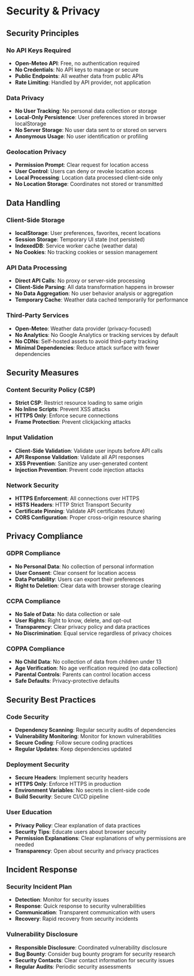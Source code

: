 # Security & Privacy

## Security Principles

### No API Keys Required
* **Open-Meteo API**: Free, no authentication required
* **No Credentials**: No API keys to manage or secure
* **Public Endpoints**: All weather data from public APIs
* **Rate Limiting**: Handled by API provider, not application

### Data Privacy
* **No User Tracking**: No personal data collection or storage
* **Local-Only Persistence**: User preferences stored in browser localStorage
* **No Server Storage**: No user data sent to or stored on servers
* **Anonymous Usage**: No user identification or profiling

### Geolocation Privacy
* **Permission Prompt**: Clear request for location access
* **User Control**: Users can deny or revoke location access
* **Local Processing**: Location data processed client-side only
* **No Location Storage**: Coordinates not stored or transmitted

## Data Handling

### Client-Side Storage
* **localStorage**: User preferences, favorites, recent locations
* **Session Storage**: Temporary UI state (not persisted)
* **IndexedDB**: Service worker cache (weather data)
* **No Cookies**: No tracking cookies or session management

### API Data Processing
* **Direct API Calls**: No proxy or server-side processing
* **Client-Side Parsing**: All data transformation happens in browser
* **No Data Aggregation**: No user behavior analysis or aggregation
* **Temporary Cache**: Weather data cached temporarily for performance

### Third-Party Services
* **Open-Meteo**: Weather data provider (privacy-focused)
* **No Analytics**: No Google Analytics or tracking services by default
* **No CDNs**: Self-hosted assets to avoid third-party tracking
* **Minimal Dependencies**: Reduce attack surface with fewer dependencies

## Security Measures

### Content Security Policy (CSP)
* **Strict CSP**: Restrict resource loading to same origin
* **No Inline Scripts**: Prevent XSS attacks
* **HTTPS Only**: Enforce secure connections
* **Frame Protection**: Prevent clickjacking attacks

### Input Validation
* **Client-Side Validation**: Validate user inputs before API calls
* **API Response Validation**: Validate all API responses
* **XSS Prevention**: Sanitize any user-generated content
* **Injection Prevention**: Prevent code injection attacks

### Network Security
* **HTTPS Enforcement**: All connections over HTTPS
* **HSTS Headers**: HTTP Strict Transport Security
* **Certificate Pinning**: Validate API certificates (future)
* **CORS Configuration**: Proper cross-origin resource sharing

## Privacy Compliance

### GDPR Compliance
* **No Personal Data**: No collection of personal information
* **User Consent**: Clear consent for location access
* **Data Portability**: Users can export their preferences
* **Right to Deletion**: Clear data with browser storage clearing

### CCPA Compliance
* **No Sale of Data**: No data collection or sale
* **User Rights**: Right to know, delete, and opt-out
* **Transparency**: Clear privacy policy and data practices
* **No Discrimination**: Equal service regardless of privacy choices

### COPPA Compliance
* **No Child Data**: No collection of data from children under 13
* **Age Verification**: No age verification required (no data collection)
* **Parental Controls**: Parents can control location access
* **Safe Defaults**: Privacy-protective defaults

## Security Best Practices

### Code Security
* **Dependency Scanning**: Regular security audits of dependencies
* **Vulnerability Monitoring**: Monitor for known vulnerabilities
* **Secure Coding**: Follow secure coding practices
* **Regular Updates**: Keep dependencies updated

### Deployment Security
* **Secure Headers**: Implement security headers
* **HTTPS Only**: Enforce HTTPS in production
* **Environment Variables**: No secrets in client-side code
* **Build Security**: Secure CI/CD pipeline

### User Education
* **Privacy Policy**: Clear explanation of data practices
* **Security Tips**: Educate users about browser security
* **Permission Explanations**: Clear explanations of why permissions are needed
* **Transparency**: Open about security and privacy practices

## Incident Response

### Security Incident Plan
* **Detection**: Monitor for security issues
* **Response**: Quick response to security vulnerabilities
* **Communication**: Transparent communication with users
* **Recovery**: Rapid recovery from security incidents

### Vulnerability Disclosure
* **Responsible Disclosure**: Coordinated vulnerability disclosure
* **Bug Bounty**: Consider bug bounty program for security research
* **Security Contacts**: Clear contact information for security issues
* **Regular Audits**: Periodic security assessments
